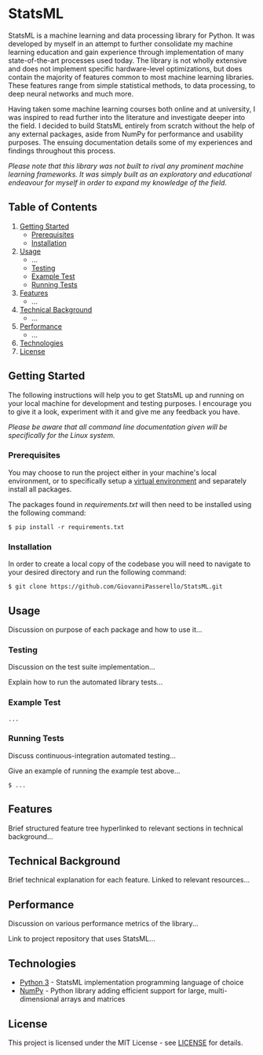 # StatsML

StatsML is a machine learning and data processing library for Python. 
It was developed by myself in an attempt to further consolidate my machine learning
education and gain experience through implementation of many state-of-the-art
processes used today. The library is not wholly extensive and does not implement specific hardware-level 
optimizations, but does contain the majority of features common to most machine learning libraries. These 
features range from simple statistical methods, to data processing, to deep neural networks and much more.

Having taken some machine learning courses both online and at university, I was inspired to 
read further into the literature and investigate deeper into the field. I decided to build StatsML entirely
from scratch without the help of any external packages, aside from NumPy for performance and usability purposes.
The ensuing documentation details some of my experiences and findings throughout this process.

*Please note that this library was not built to rival any prominent machine learning frameworks. 
It was simply built as an exploratory and educational endeavour for myself in order to expand my knowledge of the field.*

## Table of Contents

1. [Getting Started](#getting-started)
    * [Prerequisites](#prerequisites)
    * [Installation](#installation)
2. [Usage](#usage)
    * ...
    * [Testing](#testing)
    * [Example Test](#example-test)
    * [Running Tests](#running-tests)
3. [Features](#features)
    * ...
4. [Technical Background](#technical-background)
    * ...
5. [Performance](#performance)
    * ...
6. [Technologies](#technologies)
7. [License](#license)

## Getting Started

The following instructions will help you to get StatsML up and running on your local machine for development and testing purposes.
I encourage you to give it a look, experiment with it and give me any feedback you have. 

*Please be aware that all command line documentation given will be specifically for the Linux system.*

### Prerequisites

You may choose to run the project either in your machine's local environment, or to specifically setup a [virtual
environment](https://packaging.python.org/guides/installing-using-pip-and-virtual-environments/) and separately install all packages.


The packages found in *requirements.txt* will then need to be installed using the following command:

```
$ pip install -r requirements.txt 
```

### Installation

In order to create a local copy of the codebase you will need to navigate to your desired directory and run the following command:

```
$ git clone https://github.com/GiovanniPasserello/StatsML.git
```

## Usage

Discussion on purpose of each package and how to use it...

### Testing

Discussion on the test suite implementation...

Explain how to run the automated library tests...

### Example Test

```
...
```

### Running Tests

Discuss continuous-integration automated testing... 

Give an example of running the example test above...

```
$ ...
```

## Features

Brief structured feature tree hyperlinked to relevant sections in technical background...

## Technical Background

Brief technical explanation for each feature. Linked to relevant resources...

## Performance

Discussion on various performance metrics of the library... 

Link to project repository that uses StatsML...

## Technologies

* [Python 3](https://docs.python.org/3/) - StatsML implementation programming language of choice
* [NumPy](https://numpy.org/) - Python library adding efficient support for large, multi-dimensional arrays and matrices

## License

This project is licensed under the MIT License - see [LICENSE](https://github.com/GiovanniPasserello/StatsML/blob/master/LICENSE) for details.
